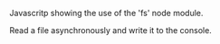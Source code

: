 Javascritp showing the use of the 'fs' node module.

Read a file asynchronously and write it to the console.